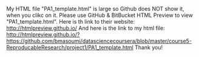 My HTML file "PA1_template.html" is large so Github does NOT show it, when you clikc on it.
Please use GitHub & BitBucket HTML Preview to view "PA1_template.html".
Here is th link to their website:
http://htmlpreview.github.io/
And here is the link to my html file:
http://htmlpreview.github.io/?https://github.com/bmasoumi/datasciencecoursera/blob/master/course5-ReproducableResearch/project1/PA1_template.html
Thank you!
